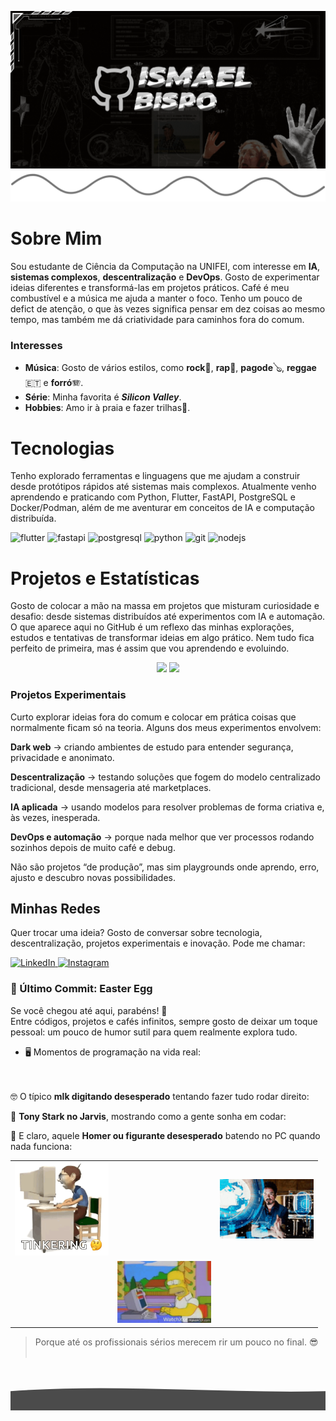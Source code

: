 ![Banner topo](./bannertopogithub.gif)
![Divisor estiloso](./wavegithub21.png)
# Sobre Mim

Sou estudante de Ciência da Computação na UNIFEI, com interesse em **IA**, **sistemas complexos**, **descentralização** e **DevOps**.
Gosto de experimentar ideias diferentes e transformá-las em projetos práticos. Café é meu combustível e a música me ajuda a manter o foco.
Tenho um pouco de defict de atenção, o que às vezes significa pensar em dez coisas ao mesmo tempo, mas também me dá criatividade para caminhos fora do comum.

### Interesses

- **Música**: Gosto de vários estilos, como **rock**🎸, **rap**🎤, **pagode**🪕, **reggae** 🇪🇹 e **forró**🪗.
- **Série**: Minha favorita é **_Silicon Valley_**.
- **Hobbies**: Amo ir à praia e fazer trilhas🌄.

# Tecnologias

Tenho explorado ferramentas e linguagens que me ajudam a construir desde protótipos rápidos até sistemas mais complexos.
Atualmente venho aprendendo e praticando com Python, Flutter, FastAPI, PostgreSQL e Docker/Podman, além de me aventurar em conceitos de IA e computação distribuída. 
<p align="left">
  <!-- Flutter -->
  <img src="https://cdn.jsdelivr.net/gh/devicons/devicon/icons/flutter/flutter-original.svg" alt="flutter" width="40" height="40"/>
  
  <!-- FastAPI -->
  <img src="https://cdn.jsdelivr.net/gh/devicons/devicon/icons/fastapi/fastapi-original.svg" alt="fastapi" width="40" height="40"/>
  
  <!-- PostgreSQL -->
  <img src="https://cdn.jsdelivr.net/gh/devicons/devicon/icons/postgresql/postgresql-original.svg" alt="postgresql" width="40" height="40"/>
  
  <!-- Python -->
  <img src="https://cdn.jsdelivr.net/gh/devicons/devicon/icons/python/python-original.svg" alt="python" width="40" height="40"/>
  
  <!-- Git -->
  <img src="https://cdn.jsdelivr.net/gh/devicons/devicon/icons/git/git-original.svg" alt="git" width="40" height="40"/>
  
  <!-- Node.js -->
  <img src="https://cdn.jsdelivr.net/gh/devicons/devicon/icons/nodejs/nodejs-original.svg" alt="nodejs" width="40" height="40"/>
</p>

# Projetos e Estatísticas

Gosto de colocar a mão na massa em projetos que misturam curiosidade e desafio: desde sistemas distribuídos até experimentos com IA e automação.
O que aparece aqui no GitHub é um reflexo das minhas explorações, estudos e tentativas de transformar ideias em algo prático.
Nem tudo fica perfeito de primeira, mas é assim que vou aprendendo e evoluindo.

<p align="center">
  <img height="180em" src="https://github-readme-stats.vercel.app/api?username=ismashow&show_icons=true&theme=radical&include_all_commits=true&count_private=true"/>
  <img height="180em" src="https://github-readme-stats.vercel.app/api/top-langs/?username=ismashow&layout=compact&langs_count=7&theme=radical"/>
</p>

### Projetos Experimentais

Curto explorar ideias fora do comum e colocar em prática coisas que normalmente ficam só na teoria.
Alguns dos meus experimentos envolvem:

**Dark web** → criando ambientes de estudo para entender segurança, privacidade e anonimato.

**Descentralização** → testando soluções que fogem do modelo centralizado tradicional, desde mensageria até marketplaces.

**IA aplicada** → usando modelos para resolver problemas de forma criativa e, às vezes, inesperada.

**DevOps e automação** → porque nada melhor que ver processos rodando sozinhos depois de muito café e debug.

Não são projetos “de produção”, mas sim playgrounds onde aprendo, erro, ajusto e descubro novas possibilidades.

## Minhas Redes

Quer trocar uma ideia? Gosto de conversar sobre tecnologia, descentralização, projetos experimentais e inovação.
Pode me chamar:

<p align="left">
  <a href="https://www.linkedin.com/in/ismaelbispo" target="_blank">
    <img alt="LinkedIn" src="https://img.shields.io/badge/LinkedIn-0A66C2?style=for-the-badge&logo=linkedin&logoColor=white">
  </a>
  <a href="https://www.instagram.com/ismashowba" target="_blank">
    <img alt="Instagram" src="https://img.shields.io/badge/Instagram-E4405F?style=for-the-badge&logo=instagram&logoColor=white">
  </a>
</p>

### 🚀 Último Commit: Easter Egg

Se você chegou até aqui, parabéns! 👀  
Entre códigos, projetos e cafés infinitos, sempre gosto de deixar um toque pessoal: um pouco de humor sutil para quem realmente explora tudo.


- 🖥️ Momentos de programação na vida real:  
<br><br>

🤓 O típico **mlk digitando desesperado** tentando fazer tudo rodar direito:  

🤖 **Tony Stark no Jarvis**, mostrando como a gente sonha em codar:  
  
🤯 E claro, aquele **Homer ou figurante desesperado** batendo no PC quando nada funciona:  

<table>  
  <tr>
    <td><img src="computer-on-the-computer.gif" width="150"/></td>
    <td></td>
    <td><img src="tinkering-tony-stark.gif" width="150"/></td>
  </tr>
  <tr>
    <td></td>
    <td><img src="Homer_Computer.gif" width="150"/></td>
    <td></td>
  </tr>

</table>


> Porque até os profissionais sérios merecem rir um pouco no final. 😎
<br><br>
<svg viewBox="0 0 1440 200" xmlns="http://www.w3.org/2000/svg">
  <path fill="#00000" fill-opacity="0.7">
    <animate 
      attributeName="d" 
      dur="8s" 
      repeatCount="indefinite"
      values="
        M0,100 C480,200 960,0 1440,100 L1440,200 L0,200 Z;
        M0,120 C480,0 960,200 1440,120 L1440,200 L0,200 Z;
        M0,100 C480,200 960,0 1440,100 L1440,200 L0,200 Z
      " />
  </path>
</svg>
